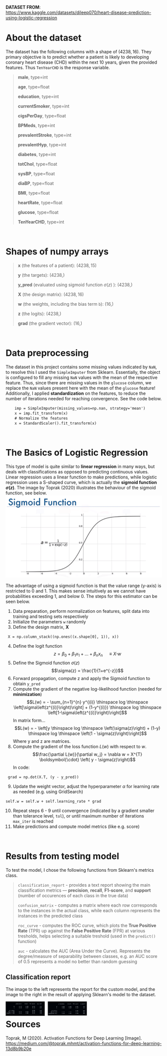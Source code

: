 **DATASET FROM**: \
 https://www.kaggle.com/datasets/dileep070/heart-disease-prediction-using-logistic-regression

 # About the dataset
 The dataset has the following columns with a shape of $\left(4238, 16\right)$. They primary objective is to predict whether a patient is likely to developing coronary heart disease (CHD) within the next 10 years, given the provided features. Thus `TenYearCHD` is the response variable.
 > **male**, type=int
 >
 > **age**, type=float
 >
 > **education**, type=int
 >
 > **currentSmoker**, type=int
 >
 > **cigsPerDay**, type=float
 >
 > **BPMeds**, type=int
 >
 > **prevalentStroke**, type=int
 >
 > **prevalentHyp**, type=int
 >
 > **diabetes**, type=int
 >
 > **totChol**, type=float
 >
 > **sysBP**, type=float
 >
 > **diaBP**, type=float
 >
 > **BMI**, type=float
 >
 > **heartRate**, type=float
 >
 > **glucose**, type=float
 >
 > **TenYearCHD**, type=int

&nbsp;

# Shapes of numpy arrays
> **x** (the features of a patient): $\left(4238, 15\right)$ 
> 
> **y** (the targets): $\left(4238,\right)$ 
>
> **y\_pred** (evaluated using sigmoid function $\sigma(z)$ ): $\left(4238,\right)$ 
> 
> **X** (the design matrix): $\left(4238, 16\right)$ 
> 
> **w** (the weights, including the bias term `b`): $\left(16,\right)$ 
> 
> **z** (the logits): $\left(4238,\right)$ 
> 
> **grad** (the gradient vector): $\left(16,\right)$

&nbsp;

# Data preprocessing
The dataset in this project contains some missing values indicated by `NaN`, to resolve this I used the `SimpleImputer` from Sklearn. Essentially, the object is configured to fill any missing `NaN` values with the mean of the respective feature. Thus, since there are missing values in the `glucose` column, we replace the `NaN` values present here with the mean of the `glucose` feature! Additionally, I applied **standardization** on the features, to reduce the number of iterations needed for reaching convergence. See the code below.
```
    imp = SimpleImputer(missing_values=np.nan, strategy='mean')
    x = imp.fit_transform(x)
    # Normalize the features
    x = StandardScaler().fit_transform(x)
```


&nbsp;

# The Basics of Logistic Regression
This type of model is quite similar to **linear regression** in many ways, but deals with classifications as opposed to predicting continuous values. Linear regression uses a linear function to make predictions, while logistic regression uses a S-shaped curve, which is actually the **sigmoid function $\sigma(z)$**. The image by Toprak (2020) illustrates the behaviour of the sigmoid function, see below.
![sigmoid_function](../images/sigmoid_function.png)

The advantage of using a sigmoid function is that the value range (y-axis) is restricted to 0 and 1. This makes sense intuitively as we cannot have probabilities exceeding 1, and below 0. The steps for this estimator can be seen below.

1. Data preparation, perform normalization on features, split data into training and testing sets respectively
2. Initialize the parameters `w` randomly
3. Define the design matrix, **X**
```
 X = np.column_stack((np.ones((x.shape[0], 1)), x))
```
4. Define the logit function
$$z = \beta_0 + \beta_1x_1 + \dots + \beta_nx_n \quad \equiv X \boldsymbol{\cdot} w$$
5. Define the Sigmoid function $\sigma(z)$
$$\sigma(z) = \frac{1}{1+e^{-z}}$$
6. Forward propagation, compute z and apply the Sigmoid function to obtain `y_pred`
7. Compute the gradient of the negative log-likelihood function (needed for **minimization**)
$$L(w) = - \sum_{n=1}^{n} y^{(i)} \thinspace log \thinspace \left[\sigma\left(z^{(i)}\right)\right] + (1-y^{(i)}) \thinspace log \thinspace \left[1-\sigma\left(z^{(i)}\right)\right]$$
In matrix form...
$$L(w) = - \left[y \thinspace log \thinspace \left(\sigma(z)\right) + (1-y) \thinspace log \thinspace \left(1 - \sigma(z)\right)\right]$$
Where y and z are matrices.
8. Compute the gradient of the loss function $L(w)$ with respect to $w$.
$$\frac{\partial L(w)}{\partial w_j} = \nabla w = X^{T} \boldsymbol{\cdot} \left( y - \sigma(z)\right)$$
In code:
```
 grad = np.dot(X.T, (y - y_pred))
```
9. Update the weight vector, adjust the hyperparameter $\alpha$ for learning rate as needed (e.g. using GridSearch)
```
self.w = self.w + self.learning_rate * grad
```
10. Repeat steps 6 - 9 until convergence (indicated by a gradient smaller than tolerance level, `tol`), or until maximum number of iterations `max_iter` is reached
11. Make predictions and compute model metrics (like e.g. score)

&nbsp;

# Results from testing model
To test the model, I chose the following functions from Sklearn's metrics class.
> `classification_report` - provides a text report showing the main classification metrics &mdash; **precision**, **recall**, **F1-score**, and **support** (number of occurences of each class in the true data)
> 
> `confusion_matrix` - computes a matrix where each row corresponds to the instances in the actual class, while each column represents the instances in the predicted class
>
> `roc_curve` - computes the ROC curve, which plots the **True Positive Rate** (TPR) up against the **False Positive Rate** (FPR) at various tresholds, helps selecting a suitable treshold (used in the `predict()` function)
>
> `auc` - calculates the AUC (Area Under the Curve). Represents the degree/measure of separability between classes, e.g. an AUC score of 0.5 represents a model no better than random guessing

## Classification report 
The image to the left represents the report for the custom model, and the image to the right in the result of applying Sklearn's model to the dataset.

<div>
 <img src="../images/c_classreport_logreg.png" width="25%" height="45%" style="float: left; margin-right: 10px;">
 <img src="../images/sk_classreport_logreg.png" width="25%" height="45%" style="float: left;">
</div>


&nbsp;

# Sources
Toprak, M (2020). Activation Functions for Deep Learning [Image]. https://medium.com/@toprak.mhmt/activation-functions-for-deep-learning-13d8b9b20e
